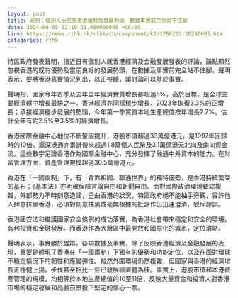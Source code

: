 ```yaml
---
layout: post
title: 政府：個別人士忽視香港優勢及發展勢頭　數據事實前完全站不住腳
date: 2024-06-05 22:16:21.000000000 +08:00
link: https://news.rthk.hk/rthk/ch/component/k2/1756253-20240605.htm
categories: rthk
---
```


特區政府發表聲明，指近日有個別人就香港經濟及金融發展發表的評論，論點顯然忽視香港的既有優勢及當前良好的發展勢頭，在數據及事實前完全站不住腳。聲明表示，要將香港真實情況列出，以正視聽，讓討論可以基於事實。

聲明指，國家今年首季及去年全年​經濟實質增長都超過5%，高於目標，是全球主要經濟體中增長最快之一。香港經濟亦同樣穩步增長，2023年恢復3.3%的正增長；承接經濟穩步發展的勢頭，今年第一季實質本地生產總值按年增長2.7%，估計全年有約2.5%至3.5%的經濟增長。

香港國際金融中心地位不斷鞏固提升，港股市值超過33萬億港元，是1997年回歸時的10倍。滬深港通亦累計帶來超過1.8萬億人民幣及3.1萬億港元北向及南向資金流。這些數字足證香港作為國際金融中心，充分發揮了融通中外資本的能力。在財富管理方面，資產管理規模超過30.5萬億港元。

香港在「一國兩制」下，有「背靠祖國、聯通世界」的獨特優勢，是香港持續繁榮的基石；《基本法》亦明確保障言論自由和新聞自由。面對國際政治環境錯綜複雜，外部勢力不時刻意造謠，歪曲香港的狀況，特區政府絕不能袖手旁觀，容許他人肆意抹黑香港，必須對刻意抹黑或毫無根據的批評作出迅速澄清，駁斥謬誤。

香港國安法和維護國家安全條例的成功落實，為香港社會帶來穩定和安全的環境，有利投資和金融發展。而香港作為大灣區中最開放和國際化的城市，定位清晰。

聲明表示，事實勝於雄辯，各項數據及事實，除了反映香港經濟及金融發展的表現，重要是體現了香港在「一國兩制」下獨有的優勢和功能定位，以及在面對環球不穩定情況下的韌性和應變彈性。縱然外圍環境仍然複雜，但國家與香港的經濟增長正穩健上揚，步伐甚至相比一些已發展經濟體為佳。事實上，港股市值和本港資產管理的規模，均相等於本地生產總值的10至11倍，反映大量資金和投資人對香港市場的穩定發展和亮麗前景投下堅定的信心一票。
